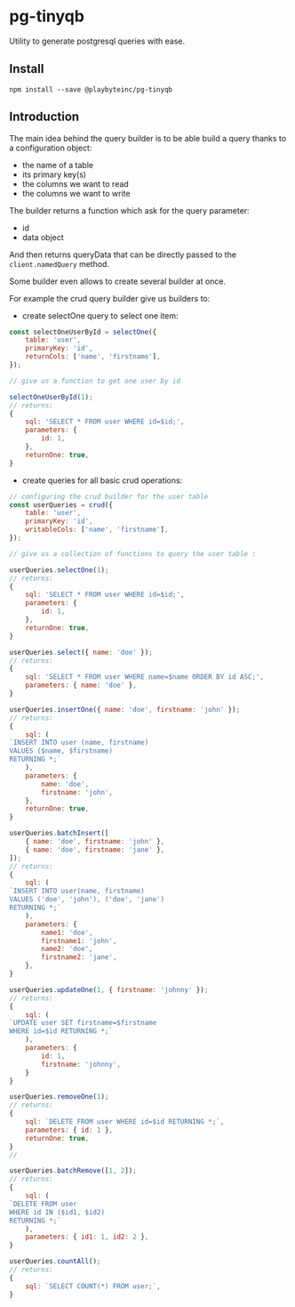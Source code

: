 # pg-tinyqb

Utility to generate postgresql queries with ease.

## Install

`npm install --save @playbyteinc/pg-tinyqb`

## Introduction
The main idea behind the query builder is to be able build a query thanks to a configuration object:
- the name of a table
- its primary key(s)
- the columns we want to read
- the columns we want to write

The builder returns a function which ask for the query parameter:
- id
- data object

And then returns queryData that can be directly passed to the `client.namedQuery` method.

Some builder even allows to create several builder at once.

For example the crud query builder give us builders to:

- create selectOne query to select one item:

```js
const selectOneUserById = selectOne({
    table: 'user',
    primaryKey: 'id',
    returnCols: ['name', 'firstname'],
});

// give us a function to get one user by id

selectOneUserById(1);
// returns:
{
    sql: 'SELECT * FROM user WHERE id=$id;',
    parameters: {
        id: 1,
    },
    returnOne: true,
}
```

- create queries for all basic crud operations:

```js
// configuring the crud builder for the user table
const userQueries = crud({
    table: 'user',
    primaryKey: 'id',
    writableCols: ['name', 'firstname'],
});

// give us a collection of functions to query the user table :

userQueries.selectOne(1);
// returns:
{
    sql: 'SELECT * FROM user WHERE id=$id;',
    parameters: {
        id: 1,
    },
    returnOne: true,
}

userQueries.select({ name: 'doe' });
// returns:
{
    sql: 'SELECT * FROM user WHERE name=$name ORDER BY id ASC;',
    parameters: { name: 'doe' },
}

userQueries.insertOne({ name: 'doe', firstname: 'john' });
// returns:
{
    sql: (
`INSERT INTO user (name, firstname)
VALUES ($name, $firstname)
RETURNING *;`
    ),
    parameters: {
        name: 'doe',
        firstname: 'john',
    },
    returnOne: true,
}

userQueries.batchInsert([
    { name: 'doe', firstname: 'john' },
    { name: 'doe', firstname: 'jane' },
]);
// returns:
{
    sql: (
`INSERT INTO user(name, firstname)
VALUES ('doe', 'john'), ('doe', 'jane')
RETURNING *;`
    ),
    parameters: {
        name1: 'doe',
        firstname1: 'john',
        name2: 'doe',
        firstname2: 'jane',
    },
}

userQueries.updateOne(1, { firstname: 'johnny' });
// returns:
{
    sql: (
`UPDATE user SET firstname=$firstname
WHERE id=$id RETURNING *;`
    ),
    parameters: {
        id: 1,
        firstname: 'johnny',
    }
}

userQueries.removeOne(1);
// returns:
{
    sql: `DELETE FROM user WHERE id=$id RETURNING *;`,
    parameters: { id: 1 },
    returnOne: true,
}
//

userQueries.batchRemove([1, 2]);
// returns:
{
    sql: (
`DELETE FROM user
WHERE id IN ($id1, $id2)
RETURNING *;`
    ),
    parameters: { id1: 1, id2: 2 },
}

userQueries.countAll();
// returns:
{
    sql: `SELECT COUNT(*) FROM user;`,
}
```
